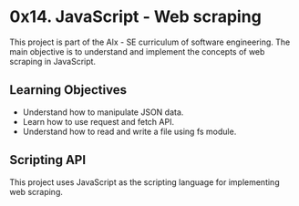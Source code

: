 # 0x14. JavaScript - Web scraping

This project is part of the Alx - SE curriculum of software engineering. The main objective is to understand and implement the concepts of web scraping in JavaScript.

## Learning Objectives

- Understand how to manipulate JSON data.
- Learn how to use request and fetch API.
- Understand how to read and write a file using fs module.

## Scripting API

This project uses JavaScript as the scripting language for implementing web scraping.
